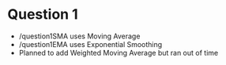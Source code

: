 # Question 1
- /question1SMA uses Moving Average
- /question1EMA uses Exponential Smoothing
- Planned to add Weighted Moving Average but ran out of time
